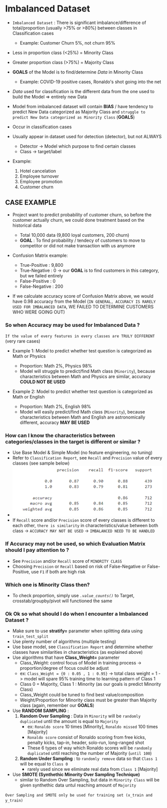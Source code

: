 # Imbalanced Dataset

- `Imbalanced Dataset` : There is significant imbalance/difference of total/proportion (usually >75% or >80%) between classes in Classification cases
    - Example: Customer Churn 5%, not churn 95%
- Less in proportion class (<25%) = Minority Class
- Greater proportion class (>75%) = Majority Class
- **GOALS** of the Model is to find/determine _Data_ in Minority Class
    - Example: COVID-19 positive cases, Ronaldo's shot going into the net
- _Data_ used for classification is the different data from the one used to build the Model => entirely new Data
- Model from imbalanced dataset will contain **BIAS** / have tendency to predict New Data categorized as Majority Class and `struggle to predict New Data categorized as Minority Class` (**GOALS**)

- Occur in classification cases
- Usually appear in dataset used for detection (detector), but not ALWAYS
    - Detector -> Model which purpose to find certain classes
    - Class -> target/label
- Example:
    1. Hotel cancelation
    2. Employee turnover
    3. Employee promotion
    4. Customer churn
    
## CASE EXAMPLE
- Project want to predict probability of customer churn, so before the customer actually churn, we could done treatment based on the historical data
    - Total 10,000 data (9,800 loyal customers, 200 churn)
    - **GOAL** : To find probability / tendecy of customers to move to competitor or did not make transaction with us anymore

- Confusion Matrix example:
    - True-Positive : 9,800
    - True-Negative : 0 -> our **GOAL** is to find customers in this category, but we failed entirely
    - False-Positive : 0
    - False-Negative : 200

- If we calculate accuracy score of Confusion Matrix above, we would have 0.98 accuracy from the Model (`IN GENERAL, ACCURACY IS RARELY USED FOR IMBALANCED DATA`, WE FAILED TO DETERMINE CUSTOMERS WHO WERE GOING OUT)

### So when Accuracy may be used for Imbalanced Data ?
`If the value of every features in every classes are TRULY DIFFERENT` (very rare cases)
- Example 1: Model to predict whether test question is categorized as Math or Physics
    - Proportion: Math 2%, Physics 98%
    - Model will struggle to predict/find Math class (`Minority`), because characteristics between Math and Physics are similar, accuracy **COULD NOT BE USED**

- Example 2: Model to predict whether test question is categorized as Math or English 
    - Proportion: Math 2%, English 98%
    - Model will easily predict/find Math class (`Minority`), because characteristics between Math and English are astronomically different, accuracy **MAY BE USED**
    
### How can I know the characteristics between categories/classes in the target is different or similar ?
- Use Base Model & Simple Model (no feature engineering, no tuning)
- Refer to `Classification Report`, see `Recall` and `Precision` value of every classes (see sample below)
- ![ClassificationReport](sample_cr.PNG)
- If `Recall` score and/or `Precision` score of every classes is different to each other, `there is similarity` in characteristics/value between both class -> `ACCURACY MAY NOT BE USED` -> `IMBALANCED NEED TO BE HANDLED`

### If Accuracy may not be used, so which Evaluation Matrix should I pay attention to ?
- See `Precision` and/or `Recall` score of `MINORITY CLASS`
- Choosing `Precision` or `Recall` based on risk of False-Negative or False-Positive, use `F1` if both are high risk

### Which one is Minority Class then?
- To check proportion, simply use *`.value_counts()`* to Target, crosstab/groupby/pivot will functioned the same  

### Ok Ok so what should I do when I encounter a Imbalanced Dataset ?
- Make sure to use **stratify=** parameter when splitting data using `train_test_split`
- Use plenty number of algorithms (multiple testing)
- Use base model, see `Classification Report` and determine whether classes have similarities in characteristics (as explained above)
- Use algorithms that have **Class_Weight=** parameter
    - Class_Weight: control focus of Model in training process -> proportion/degree of focus could be adjust
    - ex: `Class_Weight = {0 : 0.05 , 1 : 0.95}` -> total class weight = 1 -> model will spare 95% training time to learning pattern of Class 1
    - Class 0 = Majority, Class 1 : Minority (as our goals is predict Minority Class)
    - Class_Weight could be tuned to find best value/composition
    - Weight/Proportion for Minority class must be greater than Majority class (again, remember our **GOALS**)
- Use **RANDOM SAMPLING** :
    1. **Random Over Sampling** : Data in `Minority` will be `randomly duplicated` until the amount is equal to `Majority`
        - ex: `Ronaldo score` 10 times [Minority], `Ronaldo missed` 100 times [Majority]
        - `Ronaldo score` consist of Ronaldo scoring from free kicks, penalty kicks, tap-in, header, solo-run, long-ranged shot
        - These 6 types of way which Ronaldo scores will be `randomly duplicated` until reaching the number of Majority (`until 100`)
    2. **Random Under Sampling** : to `randomly remove` data so that `Class 1` will be equal to `Class 0`
        - rarely used since we eliminate real data from `Class 1` [Majority]
- Use **SMOTE (Synthethic Minority Over Sampling Technique)**
    - similar to Random Over Sampling, but data in `Minority Class` will be given synthethic data untul reaching amount of `Majority`

`Over Sampling and SMOTE only be used for training set (x_train and y_train)`
    
  
